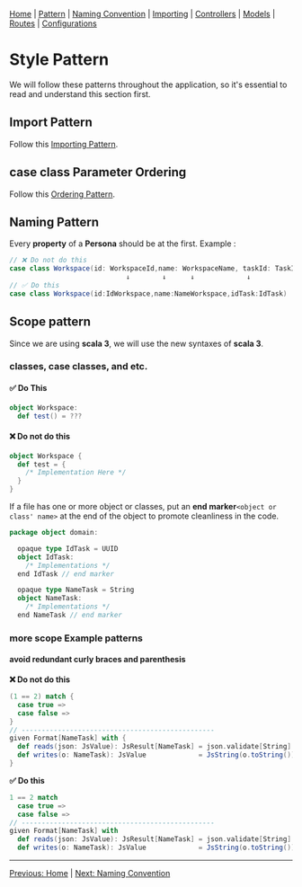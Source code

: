 [Home](Home) | [Pattern](Style-Guide/Pattern) | [Naming Convention](Style-Guide/Naming-Convention) | [Importing](Style-Guide/Importing) | [Controllers](Style-Guide/Controllers) | [Models](Style-Guide/Models) | [Routes](Style-Guide/routes) | [Configurations](Style-Guide/Configurations)

# Style Pattern

We will follow these patterns throughout the application, so it's essential to read and understand this section first.

## Import Pattern

Follow this [Importing Pattern](Style-Guide/Importing).

## case class Parameter Ordering

Follow this [Ordering Pattern](Style-Guide/Models/Domain/Parameter-Ordering).

## Naming Pattern

Every **property** of a **Persona** should be at the first.
Example :

```scala
// ❌ Do not do this
case class Workspace(id: WorkspaceId,name: WorkspaceName, taskId: TaskId)
                             ↓        ↓      ↓             ↓
// ✅ Do this
case class Workspace(id:IdWorkspace,name:NameWorkspace,idTask:IdTask)
```

## Scope pattern

Since we are using **scala 3**, we will use the new syntaxes of **scala 3**.

### classes, case classes, and etc.

#### ✅ Do This

```scala
object Workspace:
  def test() = ???
```

#### ❌ Do not do this

```scala
object Workspace {
  def test = {
    /* Implementation Here */
  }
}
```

If a file has one or more object or classes, put an **end marker**`<object or class' name>` at the end of the object to promote cleanliness in the code.

```scala
package object domain:

  opaque type IdTask = UUID
  object IdTask:
    /* Implementations */
  end IdTask // end marker

  opaque type NameTask = String
  object NameTask:
    /* Implementations */
  end NameTask // end marker
```

### more scope Example patterns

#### avoid redundant curly braces and parenthesis

**❌ Do not do this**

```scala
(1 == 2) match {
  case true =>
  case false =>
}
// ------------------------------------------------
given Format[NameTask] with {
  def reads(json: JsValue): JsResult[NameTask] = json.validate[String]
  def writes(o: NameTask): JsValue             = JsString(o.toString())
}
```

**✅ Do this**

```scala
1 == 2 match
  case true =>
  case false =>
// ------------------------------------------------
given Format[NameTask] with
  def reads(json: JsValue): JsResult[NameTask] = json.validate[String]
  def writes(o: NameTask): JsValue             = JsString(o.toString())
```

---

[Previous: Home](Home) | [Next: Naming Convention](Style-Guide/Naming-Convention)